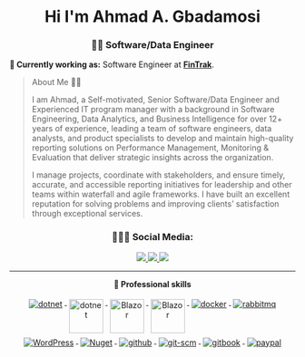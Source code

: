 <h1 align="center"> Hi  I'm Ahmad A. Gbadamosi</h1>
<h3 align="center"> 👨‍💻 Software/Data Engineer</h3>

**💼 Currently working as:** Software Engineer at <a href="https://sysbeams.com/](https://www.fintraksoftware.com/" target="_blank"><b>FinTrak</b></a>.

> About Me 👨‍💼
> 
> I am Ahmad, a Self-motivated, Senior Software/Data Engineer and Experienced IT program manager with a background in Software Engineering, Data Analytics, and Business Intelligence for over 12+ years of experience, leading a team of software engineers, data analysts, and product specialists to develop and maintain high-quality reporting solutions on Performance Management, Monitoring & Evaluation that deliver strategic insights across the organization.  
>
> I manage projects, coordinate with stakeholders, and ensure timely, accurate, and accessible reporting initiatives for leadership and other teams within waterfall and agile frameworks. I have built an excellent reputation for solving problems and improving clients’ satisfaction through exceptional services.
>
<h3 align="center"> 👨🏻‍💻 Social Media: </h4>
<p align="center"> 
 <a href="https://github.com/bigbadmos" alt="bigbadmos">
   <img src="https://img.shields.io/badge/-@AhmadA.Gbadamosi-%23181717?style=flat-square&logo=github" />
 </a>
 <a href="www.linkedin.com/in/ahma d- gbadamosi-78a27b41 " alt="bigbadmos's linkedin">
   <img src="https://img.shields.io/badge/-@SAhmadA.Gbadamosi-blue?style=flat-square&logo=Linkedin&logoColor=white&link=https://www.linkedin.com/in/yusuff-ahmad-o-a27233238/" />
 </a>
 <a>
   <img src="https://komarev.com/ghpvc/?username=SalamBhai&color=ff69b4&style=flat-square" />
 </a>
</p>

<hr />


<p align="center"> 
 <strong>
 🧰 Professional skills
  </strong>
</p>

<p align="center">
  <a href="https://dotnet.microsoft.com/">
    <img src="https://www.vectorlogo.zone/logos/dotnet/dotnet-ar21.svg" alt="dotnet" style="vertical-align:top; margin:4px;">
  </a>
  <a href="https://dotnet.microsoft.com/">
    <img src="https://upload.wikimedia.org/wikipedia/commons/e/ee/.NET_Core_Logo.svg" height="60px" alt="dotnet" style="vertical-align:top; margin:4px;">
  </a>
  <a href="https://dotnet.microsoft.com/apps/aspnet/web-apps/blazor">
    <img src="https://upload.wikimedia.org/wikipedia/commons/d/d0/Blazor.png" alt="Blazor" height="60px" style="vertical-align:top; margin:4px">
  </a>
   <a href="https://dotnet.microsoft.com/apps/aspnet/web-apps/blazor">
    <img src="https://www.vectorlogo.zone/logos/microsoft_azure/microsoft_azure-ar21.svg" alt="Blazor" height="60px" style="vertical-align:top; margin:4px">
  </a>
 
  <a href="https://hub.docker.com/">
    <img src="https://www.vectorlogo.zone/logos/docker/docker-ar21.svg" alt="docker" style="vertical-align:top; margin:4px">
  </a>
   <a href="https://www.rabbitmq.com">
    <img src="https://www.vectorlogo.zone/logos/rabbitmq/rabbitmq-ar21.svg" alt="rabbitmq" style="vertical-align:top; margin:4px">
  </a>
   <a href="https://wordpress.com">
    <img src="https://www.vectorlogo.zone/logos/wordpress/wordpress-ar21.svg" alt="WordPress" style="vertical-align:top; margin:4px">
  </a>
   <a href="https://www.nuget.org">
    <img src="https://www.vectorlogo.zone/logos/nuget/nuget-ar21.svg" alt="Nuget" style="vertical-align:top; margin:4px">
  </a>
  <a href="https://www.github.com">
    <img src="https://www.vectorlogo.zone/logos/github/github-ar21.svg" alt="github" style="vertical-align:top; margin:4px">
  </a>
  <a href="https://www.git.com">
    <img src="https://www.vectorlogo.zone/logos/git-scm/git-scm-ar21.svg" alt="git-scm" style="vertical-align:top; margin:4px">
  </a>
   <a href="https://www.gitbook.com">
    <img src="https://www.vectorlogo.zone/logos/gitbook/gitbook-ar21.svg" alt="gitbook" style="vertical-align:top; margin:4px">
  </a>
   <a href="https://www.gitbook.com">
    <img src="https://www.vectorlogo.zone/logos/paypal/paypal-ar21.svg" alt="paypal" style="vertical-align:top; margin:4px">
  </a>
</p>
</p>
